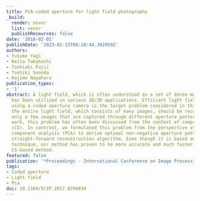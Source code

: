 ```yaml
---
title: PCA-coded aperture for light field photography
_build:
  render: never
  list: never
  publishResources: false
date: '2018-02-01'
publishDate: '2023-02-15T06:28:44.392959Z'
authors:
- Yusuke Yagi
- Keita Takahashi
- Toshiaki Fujii
- Toshiki Sonoda
- Hajime Nagahara
publication_types:
- '1'
abstract: A light field, which is often understood as a set of dense multi-view images,
  has been utilized in various 2D/3D applications. Efficient light field acquisition
  using a coded aperture camera is the target problem considered in this paper. Specifically,
  the entire light field, which consists of many images, should be reconstructed from
  only a few images that are captured through different aperture patterns. In previous
  work, this problem has often been discussed from the context of compressed sensing
  (CS). In contrast, we formulated this problem from the perspective of principal
  component analysis (PCA) to derive optimal non-negative aperture patterns and a
  straight-forward reconstruction algorithm. Even though it is based on a conventional
  technique, our method has proven to be more accurate and much faster than a state-of-the-art
  CS-based method.
featured: false
publication: '*Proceedings - International Conference on Image Processing, ICIP*'
tags:
- Coded aperture
- Light field
- Pca
doi: 10.1109/ICIP.2017.8296839
---
```


